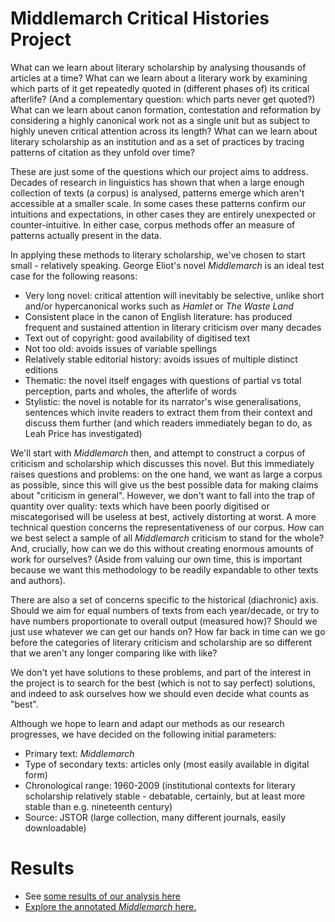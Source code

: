 # Middlemarch Critical Histories Project

What can we learn about literary scholarship by analysing thousands of articles at a time?
What can we learn about a literary work by examining which parts of it get repeatedly quoted in (different phases of) its critical afterlife? (And a complementary question: which parts never get quoted?)
What can we learn about canon formation, contestation and reformation by considering a highly canonical work not as a single unit but as subject to highly uneven critical attention across its length?
What can we learn about literary scholarship as an institution and as a set of practices by tracing patterns of citation as they unfold over time?

These are just some of the questions which our project aims to address. Decades of research in linguistics has shown that when a large enough collection of texts (a corpus) is analysed, patterns emerge which aren't accessible at a smaller scale. In some cases these patterns confirm our intuitions and expectations, in other cases they are entirely unexpected or counter-intuitive. In either case, corpus methods offer an measure of patterns actually present in the data.

In applying these methods to literary scholarship, we've chosen to start small - relatively speaking. George Eliot's novel _Middlemarch_ is an ideal test case for the following reasons:
- Very long novel: critical attention will inevitably be selective, unlike short and/or hypercanonical works such as _Hamlet_ or _The Waste Land_
- Consistent place in the canon of English literature: has produced frequent and sustained attention in literary criticism over many decades
- Text out of copyright: good availability of digitised text
- Not too old: avoids issues of variable spellings
- Relatively stable editorial history: avoids issues of multiple distinct editions
- Thematic: the novel itself engages with questions of partial vs total perception, parts and wholes, the afterlife of words
- Stylistic: the novel is notable for its narrator's wise generalisations, sentences which invite readers to extract them from their context and discuss them further (and which readers immediately began to do, as Leah Price has investigated)

We'll start with _Middlemarch_ then, and attempt to construct a corpus of criticism and scholarship which discusses this novel. But this immediately raises questions and problems: on the one hand, we want as large a corpus as possible, since this will give us the best possible data for making claims about "criticism in general". However, we don't want to fall into the trap of quantity over quality: texts which have been poorly digitised or miscategorised will be useless at best, actively distorting at worst. A more technical question concerns the representativeness of our corpus. How can we best select a sample of all _Middlemarch_ criticism to stand for the whole? And, crucially, how can we do this without creating enormous amounts of work for ourselves? (Aside from valuing our own time, this is important because we want this methodology to be readily expandable to other texts and authors).

There are also a set of concerns specific to the historical (diachronic) axis. Should we aim for equal numbers of texts from each year/decade, or try to have numbers proportionate to overall output (measured how)? Should we just use whatever we can get our hands on? How far back in time can we go before the categories of literary criticism and scholarship are so different that we aren't any longer comparing like with like?

We don't yet have solutions to these problems, and part of the interest in the project is to search for the best (which is not to say perfect) solutions, and indeed to ask ourselves how we should even decide what counts as "best".

Although we hope to learn and adapt our methods as our research progresses, we have decided on the following initial parameters:

- Primary text: _Middlemarch_
- Type of secondary texts: articles only (most easily available in digital form)
- Chronological range: 1960-2009 (institutional contexts for literary scholarship relatively stable - debatable, certainly, but at least more stable than e.g. nineteenth century)
- Source: JSTOR (large collection, many different journals, easily downloadable)


# Results

 - See [some results of our analysis here](https://github.com/lit-mod-viz/middlemarch-critical-histories/blob/master/notebooks/jstor-analysis.ipynb)
 - [Explore the annotated _Middlemarch_ here.](http://lit-mod-viz.github.io/annotated.html)
